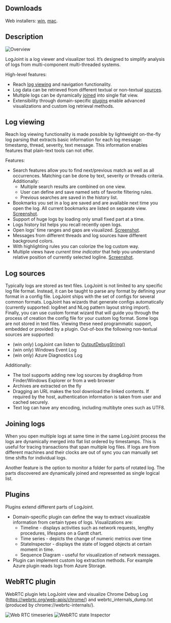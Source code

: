 ## Downloads
Web installers: [win](https://publogjoint.blob.core.windows.net/updates/logjoint.web.installer.exe), [mac](https://publogjoint.blob.core.windows.net/updates/logjoint-web-installer.dmg).

## Description
![Overview](https://github.com/sergey-su/logjoint/blob/master/doc/overview.png)

LogJoint is a log viewer and visualizer tool. It’s designed to simplify analysis of logs from multi-component multi-threaded systems.

High-level features:
- Reach [log viewing](#log-viewing) and navigation functionality.
- Log data can be retrieved from different textual or non-textual [sources](#log-sources).
- Multiple logs can be dynamically [joined](#joining-logs) into single flat view.
- Extensibility through domain-specific [plugins](#plugins) enable advanced visualizations and custom log retrieval methods.

## Log viewing
Reach log viewing functionality is made possible by lightweight on-the-fly log parsing that extracts basic information for each log message: timestamp, thread, severity, text message. This information enables features that plain-text tools can not offer.

Features:
- Search features allow you to find next/previous match as well as all occurrences. Matching can be done by text, severity or threads criteria. Additionally:
  - Multiple search results are combined on one view.
  - User can define and save named sets of favorite filtering rules.
  - Previous searches are saved in the history list.
- Bookmarks you set in a log are saved and are available next time you open the log. All current bookmarks are listed on separate view. [Screenshot](https://github.com/sergey-su/logjoint/blob/master/doc/bookmarks.png).
- Support of huge logs by loading only small fixed part at a time.
- Logs history list helps you recall recently open logs.
- Open logs’ time ranges and gaps are visualized. [Screenshot](https://github.com/sergey-su/logjoint/blob/master/doc/main_timeline.png).
- Messages from different threads and log sources have different background colors.
- With highlighting rules you can colorize the log custom way.
- Multiple views have *current time indicator* that help you understand relative position of currently selected logline. [Screenshot](https://github.com/sergey-su/logjoint/blob/master/doc/time_indicator.png).

## Log sources
Typically logs are stored as text files. LogJoint is not limited to any specific log file format. Instead, it can be taught to parse any format by defining your format in a config file. LogJoint ships with the set of configs for several common formats. LogJoint has wizards that generate configs automatically (currently supported: log4net and NLog pattern layout string import). Finally, you can use custom format wizard that will guide you through the process of creation the config file for your custom log format.
Some logs are not stored in text files. Viewing these need programmatic support, embedded or provided by a plugin. Out-of-box the following non-textual sources are supported:
- (win only) LogJoint can listen to [OutputDebugString()](https://msdn.microsoft.com/en-us/library/windows/desktop/aa363362(v=vs.85).aspx)
- (win only) Windows Event Log
- (win only) Azure Diagnostics Log

Additionally:
- The tool supports adding new log sources by drag&drop from Finder/Windows Explorer or from a web browser
- Archives are extracted on the fly
- Dragging an URL makes the tool download the linked contents. If required by the host, authentication information is taken from user and cached securely.
- Text log can have any encoding, including multibyte ones such as UTF8.

## Joining logs
When you open multiple logs at same time in the same LogJoint process the logs are dynamically merged into flat list ordered by timestamps. This is useful for tracing transactions that span multiple log files. If logs are from different machines and their clocks are out of sync you can manually set time shifts for individual logs.

Another feature is the option to monitor a folder for parts of rotated log. The parts discovered are dynamically joined and represented as single logical list.

## Plugins
Plugins extend different parts of LogJoint.
- Domain-specific plugin can define the way to extract visualizable information from certain types of logs. Visualizations are:
  - Timeline - displays activities such as network requests, lengthy procedures, lifespans on a Gantt chart.
  - Time series - depicts the change of numeric metrics over time
  - StateInspector - displays the state of logged objects at certain moment in time.
  - Sequence Diagram - useful for visualization of network messages.
- Plugin can implement custom log extraction methods. For example Azure plugin reads logs from Azure Storage.

## WebRTC plugin
WebRTC plugin lets LogJoint view and visualize Chrome Debug Log (https://webrtc.org/web-apis/chrome/) and webrtc_internals_dump.txt (produced by chrome://webrtc-internals/).

![Web RTC timeseries](https://github.com/sergey-su/logjoint/blob/master/doc/timeseries.png)
![WebRTC state Inspector](https://github.com/sergey-su/logjoint/blob/master/doc/state_inspector.png)